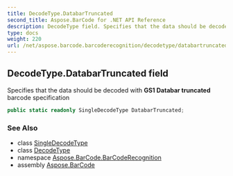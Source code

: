 ```yaml
---
title: DecodeType.DatabarTruncated
second_title: Aspose.BarCode for .NET API Reference
description: DecodeType field. Specifies that the data should be decoded with GS1 Databar truncated barcode specification
type: docs
weight: 220
url: /net/aspose.barcode.barcoderecognition/decodetype/databartruncated/
---
```

## DecodeType.DatabarTruncated field

Specifies that the data should be decoded with **GS1 Databar truncated** barcode specification

```csharp
public static readonly SingleDecodeType DatabarTruncated;
```

### See Also

* class [SingleDecodeType](../../singledecodetype/)
* class [DecodeType](../)
* namespace [Aspose.BarCode.BarCodeRecognition](../../../aspose.barcode.barcoderecognition/)
* assembly [Aspose.BarCode](../../../)


